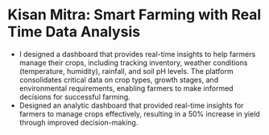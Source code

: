 # Kisan Mitra: Smart Farming with Real Time Data Analysis
* I designed a dashboard that provides real-time insights to help farmers manage their crops, including tracking inventory, weather conditions (temperature, humidity), rainfall, and soil pH levels. The platform consolidates critical data on crop types, growth stages, and environmental requirements, enabling farmers to make informed decisions for successful farming.
* Designed an analytic dashboard that provided real-time insights for farmers to manage crops effectively, resulting in a 50% increase in yield through improved decision-making.
